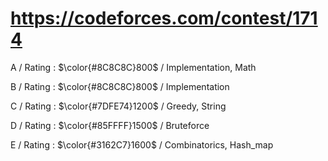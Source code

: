 # https://codeforces.com/contest/1714 

A / Rating : $\color{#8C8C8C}800$ / Implementation, Math

B / Rating : $\color{#8C8C8C}800$ / Implementation

C / Rating : $\color{#7DFE74}1200$ / Greedy, String

D / Rating : $\color{#85FFFF}1500$ / Bruteforce

E / Rating : $\color{#3162C7}1600$ / Combinatorics, Hash_map
